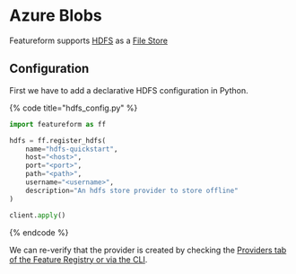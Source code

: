 # Azure Blobs

Featureform supports [HDFS](https://hadoop.apache.org/docs/r1.2.1/hdfs_design.html) as a [File Store](object-and-file-stores.md)

## Configuration

First we have to add a declarative HDFS configuration in Python.

{% code title="hdfs_config.py" %}

```python
import featureform as ff

hdfs = ff.register_hdfs(
    name="hdfs-quickstart",
    host="<host>",
    port="<port>",
    path="<path>",
    username="<username>",
    description="An hdfs store provider to store offline"
)

client.apply()
```

{% endcode %}

We can re-verify that the provider is created by checking the [Providers tab of the Feature Registry or via the CLI](../getting-started/search-monitor-discovery-feature-registry-ui-cli.md).
